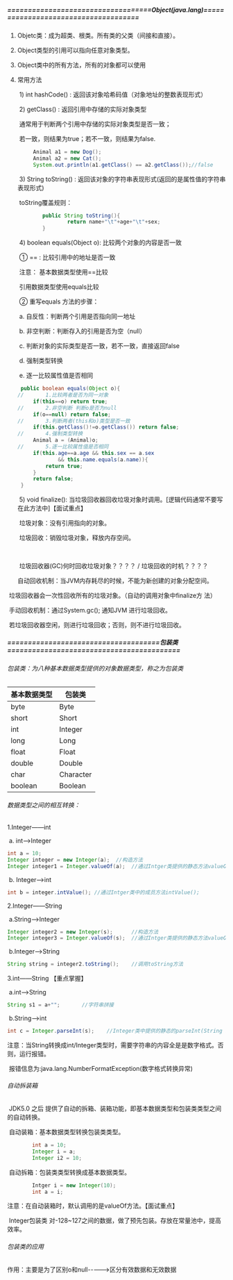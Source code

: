 ##### ===================================Object(java.lang)=====================================

1. Objetc类：成为超类、根类。所有类的父类（间接和直接）。

2. Object类型的引用可以指向任意对象类型。

3. Object类中的所有方法，所有的对象都可以使用

4. 常用方法

   ​	 1) int  hashCode() : 返回该对象哈希码值（对象地址的整数表现形式）

   ​	 2)        getClass() :  返回引用中存储的实际对象类型

   ​		 	通常用于判断两个引用中存储的实际对象类型是否一致；

   ​			 若一致，则结果为true；若不一致，则结果为false.

   ```java
   		Animal a1 = new Dog();
   		Animal a2 = new Cat();
   		System.out.println(a1.getClass() == a2.getClass());//false
   ```

   ​	 3) String  toString() : 返回该对象的字符串表现形式(返回的是属性值的字符串表现形式)

   ​		toString覆盖规则：

   ```java
           public String toString(){
                   return name+"\t"+age+"\t"+sex;
           }
   ```

   ​	4) boolean equals(Object o):  比较两个对象的内容是否一致

   ​		① == : 比较引用中的地址是否一致

   ​			注意： 基本数据类型使用==比较

   ​			            引用数据类型使用equals比较

   ​		② 重写equals 方法的步骤：

   ​			a. 自反性：判断两个引用是否指向同一地址

   ​			b. 非空判断：判断存入的引用是否为空（null）

   ​			c. 判断对象的实际类型是否一致，若不一致，直接返回false

   ​			d. 强制类型转换

   ​			e. 逐一比较属性值是否相同

   ```java
   	public boolean equals(Object o){
   //		1.比较两者是否为同一对象
   		if(this==o) return true;
   //		2.非空判断 判断o是否为null
   		if(o==null) return false;
   //		3.判断两者(this和o)类型是否一致
   		if(this.getClass()!=o.getClass()) return false;
   //		4.强制类型转换
   		Animal a = (Animal)o;
   //		5.逐一比较属性值是否相同
   		if(this.age==a.age && this.sex == a.sex 
   				&& this.name.equals(a.name)){
   			return true;
   		}
   		return false;
   	}
   ```

   ​	5)  void  finalize(): 当垃圾回收器回收垃圾对象时调用。[逻辑代码通常不要写在此方法中]【面试重点】

   ​		垃圾对象：没有引用指向的对象。

   ​		垃圾回收：销毁垃圾对象，释放内存空间。	   

   ​		

   ​		垃圾回收器(GC)何时回收垃圾对象？？？？    /     垃圾回收的时机？？？？

   ​			自动回收机制：当JVM内存耗尽的时候，不能为新创建的对象分配空间。

​							  垃圾回收器会一次性回收所有的垃圾对象。（自动的调用对象中finalize方							  法）

​			      手动回收机制：通过System.gc();  通知JVM 进行垃圾回收。

​						         若垃圾回收器空闲，则进行垃圾回收；否则，则不进行垃圾回收。



##### =====================================包装类==========================================

###### 包装类：为八种基本数据类型提供的对象数据类型，称之为包装类

| 基本数据类型 | 包装类    |
| ------------ | --------- |
| byte         | Byte      |
| short        | Short     |
| int          | Integer   |
| long         | Long      |
| float        | Float     |
| double       | Double    |
| char         | Character |
| boolean      | Boolean   |

###### 数据类型之间的相互转换：

1.Integer——int

​	a. int-->Integer

```java	
int a = 10;
Integer integer = new Integer(a);  //构造方法
Integer integer1 = Integer.valueOf(a);  //通过Intger类提供的静态方法valueOf(int a);
```

​	b. Integer-->int

```java
int b = integer.intValue();	//通过Intger类中的成员方法intValue();
```

2.Integer——String

​	a.String-->Integer

```java
Integer integer2 = new Integer(s);		//构造方法
Integer integer3 = Integer.valueOf(s);	//通过Intger类提供的静态方法valueOf(String s);
```

​	b.Integer-->String

```java
String string = integer2.toString();	//调用toString方法
```

3.int——String 【重点掌握】

​	a.int——>String

```java
String s1 = a+"";		//字符串拼接
```

​	b.String——>int

```java
int c = Integer.parseInt(s); 	//Integer类中提供的静态的parseInt(String s);方法
```

注意：当String转换成int/Integer类型时，需要字符串的内容全是是数字格式。否则，运行报错。

​	报错信息为:java.lang.NumberFormatException(数字格式转换异常)

###### 自动拆装箱

​	JDK5.0 之后 提供了自动的拆箱、装箱功能，即基本数据类型和包装类类型之间的自动转换。

​	自动装箱：基本数据类型转换包装类类型。

```java
		int a = 10;
		Integer i = a;
		Integer i2 = 10;
```

​	自动拆箱：包装类类型转换成基本数据类型。

```java
		Intger i = new Integer(10);
		int a = i;
```

注意：在自动装箱时，默认调用的是valueOf方法。【面试重点】

​	Integer包装类 对-128~127之间的数据，做了预先包装。存放在常量池中，提高效率。

###### 包装类的应用

作用：主要是为了区别o和null----->区分有效数据和无效数据



​	

















